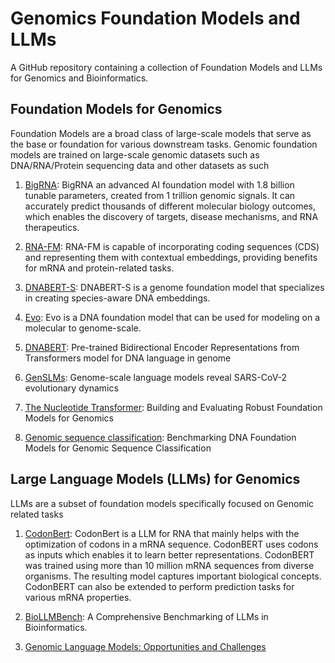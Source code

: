# Genomics Foundation Models and LLMs

A GitHub repository containing a collection of Foundation Models and LLMs for Genomics and Bioinformatics.

## Foundation Models for Genomics

Foundation Models are a broad class of large-scale models that serve as the base or foundation for various downstream tasks. Genomic foundation models are trained on large-scale genomic datasets such as DNA/RNA/Protein sequencing data and other datasets as such

1. [BigRNA](https://lnkd.in/eAPDWwKj): BigRNA an advanced AI foundation model with 1.8 billion tunable parameters, created from 1 trillion genomic signals. It can accurately predict thousands of different molecular biology outcomes, which enables the discovery of targets, disease mechanisms, and RNA therapeutics.

2. [RNA-FM](https://lnkd.in/e5n7kCP5): RNA-FM is capable of incorporating coding sequences (CDS) and representing them with contextual embeddings, providing benefits for mRNA and protein-related tasks.

3. [DNABERT-S](https://lnkd.in/eMhFbFPu): DNABERT-S is a genome foundation model that specializes in creating species-aware DNA embeddings.

4. [Evo](https://lnkd.in/ewqTvcBZ): Evo is a DNA foundation model that can be used for modeling on a molecular to genome-scale.

5. [DNABERT](https://academic.oup.com/bioinformatics/article/37/15/2112/6128680): Pre-trained Bidirectional Encoder Representations from Transformers model for DNA language in genome

6. [GenSLMs](https://www.ncbi.nlm.nih.gov/pmc/articles/PMC9709791/): Genome-scale language models reveal SARS-CoV-2 evolutionary dynamics

7. [The Nucleotide Transformer](https://www.biorxiv.org/content/10.1101/2023.01.11.523679v3): Building and Evaluating Robust Foundation Models for Genomics

8. [Genomic sequence classification](https://www.biorxiv.org/content/10.1101/2024.08.16.608288v1): Benchmarking DNA Foundation Models for Genomic Sequence Classification


## Large Language Models (LLMs) for Genomics

LLMs are a subset of foundation models specifically focused on Genomic related tasks

1. [CodonBert](https://genome.cshlp.org/content/early/2024/06/28/gr.278870.123): CodonBert is a LLM for RNA that mainly helps with the optimization of codons in a mRNA sequence. CodonBERT uses codons as inputs which enables it to learn better representations. CodonBERT was trained using more than 10 million mRNA sequences from diverse organisms. The resulting model captures important biological concepts. CodonBERT can also be extended to perform prediction tasks for various mRNA properties.
   
2. [BioLLMBench](https://www.biorxiv.org/content/10.1101/2023.12.19.572483v1): A Comprehensive Benchmarking of LLMs in Bioinformatics.

3. [Genomic Language Models: Opportunities and Challenges](https://arxiv.org/abs/2407.11435v1)
